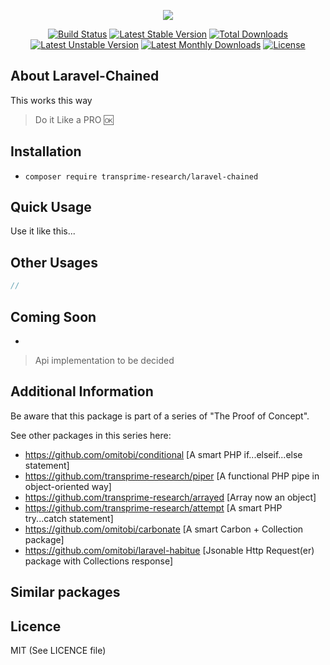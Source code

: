 <p align="center">
<img src="https://github.com/transprime-research/assets/blob/master/laravel-chained/twitter_header_photo_2.png">
</p>

<p align="center">
<a href="https://travis-ci.com/transprime-research/laravel-chained"> <img src="https://travis-ci.org/transprime-research/laravel-chained.svg?branch=master" alt="Build Status"/></a>
<a href="https://packagist.org/packages/transprime-research/laravel-chained"> <img src="https://poser.pugx.org/transprime-research/laravel-chained/v/stable" alt="Latest Stable Version"/></a>
<a href="https://packagist.org/packages/transprime-research/laravel-chained"> <img src="https://poser.pugx.org/transprime-research/laravel-chained/downloads" alt="Total Downloads"/></a>
<a href="https://packagist.org/packages/transprime-research/laravel-chained"> <img src="https://poser.pugx.org/transprime-research/laravel-chained/v/unstable" alt="Latest Unstable Version"/></a>
<a href="https://packagist.org/packages/transprime-research/laravel-chained"> <img src="https://poser.pugx.org/transprime-research/laravel-chained/d/monthly" alt="Latest Monthly Downloads"/></a>
  <a href="https://packagist.org/packages/transprime-research/laravel-chained"> <img src="https://poser.pugx.org/transprime-research/laravel-chained/license" alt="License"/></a>
</p>

## About Laravel-Chained

This works this way
> Do it Like a PRO :ok:

## Installation

- `composer require transprime-research/laravel-chained`

## Quick Usage
Use it like this...

## Other Usages

```php
//
```

## Coming Soon

-

> Api implementation to be decided

## Additional Information

Be aware that this package is part of a series of "The Proof of Concept".

See other packages in this series here:

- https://github.com/omitobi/conditional [A smart PHP if...elseif...else statement]
- https://github.com/transprime-research/piper [A functional PHP pipe in object-oriented way]
- https://github.com/transprime-research/arrayed [Array now an object]
- https://github.com/transprime-research/attempt [A smart PHP try...catch statement]
- https://github.com/omitobi/carbonate [A smart Carbon + Collection package]
- https://github.com/omitobi/laravel-habitue [Jsonable Http Request(er) package with Collections response]

## Similar packages


## Licence

MIT (See LICENCE file)
